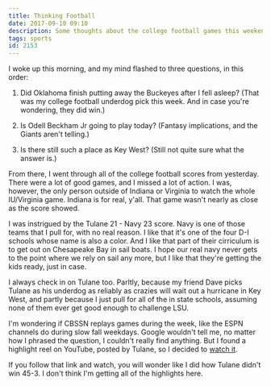 ```yaml
---
title: Thinking Football
date: 2017-09-10 09:10
description: Some thoughts about the college football games this weekend, and is there still such a place as Key West?
tags: sports
id: 2153
---
```

I woke up this morning, and my mind flashed to three questions, in this order: 

1) Did Oklahoma finish putting away the Buckeyes after I fell asleep? (That was my college football underdog pick this week.  And in case you're wondering, they did win.) 

2) Is Odell Beckham Jr going to play today? (Fantasy implications, and the Giants aren't telling.)

3) Is there still such a place as Key West? (Still not quite sure what the answer is.) 

From there, I went through all of the college football scores from yesterday.  There were a lot of good games, and I missed a lot of action.  I was, however, the only person outside of Indiana or Virginia to watch the whole IU/Virginia game.  Indiana is for real, y'all.  That game wasn't nearly as close as the score showed.

I was instrigued by the Tulane 21 - Navy 23 score.  Navy is one of those teams that I pull for, with no real reason.  I like that it's one of the four D-I schools whose name is also a color.  And I like that part of their cirriculum is to get out on Chesapeake Bay in sail boats.  I hope our real navy never gets to the point where we rely on sail any more, but I like that they're getting the kids ready, just in case.

I always check in on Tulane too.  Parltly, because my friend Dave picks Tulane as his underdog as reliably as crazies will wait out a hurricane in Key West, and partly because I just pull for all of the in state schools, assuming none of them ever get good enough to challenge LSU.

I'm wondering if CBSSN replays games during the week, like the ESPN channels do during slow fall weekdays.  Google wouldn't tell me, no matter how I phrased the question, I couldn't really find anything.  But I found a highlight reel on YouTube, posted by Tulane, so I decided to <a href="https://youtu.be/NqOENqJj4lk" target="_blank">watch it</a>.

If you follow that link and watch, you will wonder like I did how Tulane didn't win 45-3.  I don't think I'm getting all of the highlights here.

